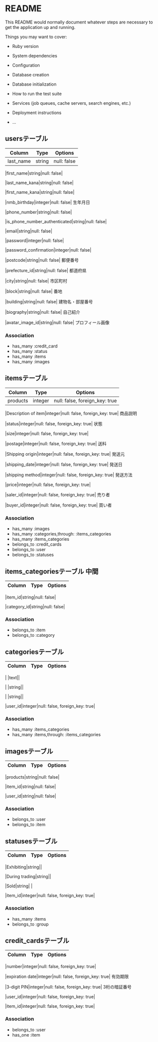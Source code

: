# README

This README would normally document whatever steps are necessary to get the
application up and running.

Things you may want to cover:

* Ruby version

* System dependencies

* Configuration

* Database creation

* Database initialization

* How to run the test suite

* Services (job queues, cache servers, search engines, etc.)

* Deployment instructions

* ...



## usersテーブル
|Column|Type|Options|
|------|----|-------|
|last_name|string|null: false|

|first_name|string|null: false|

|last_name_kana|string|null: false|

|first_name_kana|string|null: false|

|nmb_birthday|integer|null: false|                    生年月日

|phone_number|string|null: false|

|is_phone_number_authenticated|string|null: false|

|email|string|null: false|

|password|integer|null: false|

|password_confirmation|integer|null: false|

|postcode|string|null: false|                          郵便番号

|prefecture_id|string|null: false|                     都道府県

|city|string|null: false|                              市区町村

|block|string|null: false|                             番地

|building|string|null: false|                          建物名・部屋番号

|biography|string|null: false|                         自己紹介

|avatar_image_id|string|null: false|                   プロフィール画像


### Association
- has_many :credit_card
- has_many :status
- has_many :items
- has_many :images



## itemsテーブル
|Column|Type|Options|
|------|----|-------|
|products|integer|null: false, foreign_key: true|

|Description of item|integer|null: false, foreign_key: true|          商品説明

|status|integer|null: false, foreign_key: true|                       状態

|size|integer|null: false, foreign_key: true|

|postage|integer|null: false, foreign_key: true|                      送料

|Shipping origin|integer|null: false, foreign_key: true|              発送元

|shipping_date|integer|null: false, foreign_key: true|                発送日

|shipping method|integer|null: false, foreign_key: true|              発送方法

|price|integer|null: false, foreign_key: true|

|saler_id|integer|null: false, foreign_key: true|                     売り者

|buyer_id|integer|null: false, foreign_key: true|                     買い者


### Association
- has_many :images
- has_many :categories,through: :items_categories
- has_many :items_categories
- belongs_to :credit_cards
- belongs_to :user
- belongs_to :statuses




## items_categoriesテーブル             中間
|Column|Type|Options|
|------|----|-------|

|item_id|string|null: false|

|category_id|string|null: false|


### Association
- belongs_to :item
- belongs_to :category




## categoriesテーブル
|Column|Type|Options|
|------|----|-------|

|  |text||

|  |string||

|  |string||

|user_id|integer|null: false, foreign_key: true|

### Association
- has_many :items_categories
- has_many :items,through: :items_categories



## imagesテーブル
|Column|Type|Options|
|------|----|-------|

|products|string|null: false|

|item_id|string|null: false|

|user_id|string|null: false|

### Association
- belongs_to :user
- belongs_to :item




## statusesテーブル
|Column|Type|Options|
|------|----|-------|

|Exhibiting|string||

|During trading|string||

|Sold|string|  |

|item_id|integer|null: false, foreign_key: true|


### Association
- has_many :items
- belongs_to :group



## credit_cardsテーブル
|Column|Type|Options|
|------|----|-------|

|number|integer|null: false, foreign_key: true|

|expiration date|integer|null: false, foreign_key: true|       有効期限

|3-digit PIN|integer|null: false, foreign_key: true|           3桁の暗証番号

|user_id|integer|null: false, foreign_key: true|

|item_id|integer|null: false, foreign_key: true|

### Association
- belongs_to :user
- has_one :item




